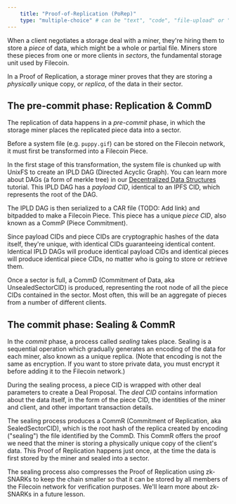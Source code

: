 ```yaml
---
    title: "Proof-of-Replication (PoRep)"
    type: "multiple-choice" # can be "text", "code", "file-upload" or "multiple-choice"
---
```


When a client negotiates a storage deal with a miner, they're hiring them to store a _piece_ of data, which might be a whole or partial file. Miners store these pieces from one or more clients in _sectors_, the fundamental storage unit used by Filecoin.

In a Proof of Replication, a storage miner proves that they are storing a _physically_ unique copy, or _replica_, of the data in their sector.

## The pre-commit phase: Replication & CommD

The replication of data happens in a _pre-commit_ phase, in which the storage miner places the replicated piece data into a sector.

Before a system file (e.g. `puppy.gif`) can be stored on the Filecoin network, it must first be transformed into a Filecoin Piece.

In the first stage of this transformation, the system file is chunked up with UnixFS to create an IPLD DAG (Directed Acyclic Graph). You can learn more about DAGs (a form of merkle tree) in our [Decentralized Data Structures](https://proto.school/#/data-structures) tutorial. This IPLD DAG has a _payload CID_, identical to an IPFS CID, which represents the root of the DAG.

The IPLD DAG is then serialized to a CAR file (TODO: Add link) and bitpadded to make a Filecoin Piece. This piece has a unique _piece CID_, also known as a CommP (Piece Commitment).

Since payload CIDs and piece CIDs are cryptographic hashes of the data itself, they're unique, with identical CIDs guaranteeing identical content. Identical IPLD DAGs will produce identical payload CIDs and identical pieces will produce identical piece CIDs, no matter who is going to store or retrieve them.

Once a sector is full, a CommD (Commitment of Data, aka UnsealedSectorCID) is produced, representing the root node of all the piece CIDs contained in the sector. Most often, this will be an aggregate of pieces from a number of different clients.

## The commit phase: Sealing & CommR

In the _commit_ phase, a process called _sealing_ takes place. Sealing is a sequential operation which gradually generates an encoding of the data for each miner, also known as a unique replica. (Note that encoding is not the same as encryption. If you want to store private data, you must encrypt it before adding it to the Filecoin network.)

During the sealing process, a piece CID is wrapped with other deal parameters to create a Deal Proposal. The _deal CID_ contains information about the data itself, in the form of the piece CID, the identities of the miner and client, and other important transaction details.

The sealing process produces a CommR (Commitment of Replication, aka SealedSectorCID), which is the root hash of the replica created by encoding ("sealing") the file identified by the CommD. This CommR offers the proof we need that the miner is storing a physically unique copy of the client's data. This Proof of Replication happens just once, at the time the data is first stored by the miner and sealed into a sector.

The sealing process also compresses the Proof of Replication using zk-SNARKs to keep the chain smaller so that it can be stored by all members of the Filecoin network for verification purposes. We'll learn more about zk-SNARKs in a future lesson.
